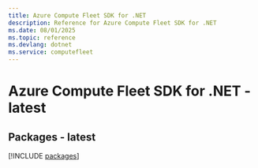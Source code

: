 ```yaml
---
title: Azure Compute Fleet SDK for .NET
description: Reference for Azure Compute Fleet SDK for .NET
ms.date: 08/01/2025
ms.topic: reference
ms.devlang: dotnet
ms.service: computefleet
---
```

# Azure Compute Fleet SDK for .NET - latest
## Packages - latest
[!INCLUDE [packages](compute-fleet-index.md)]